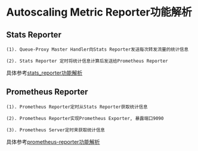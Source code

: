 # Autoscaling Metric Reporter功能解析

## Stats Reporter

```
(1). Queue-Proxy Master Handler向Stats Reporter发送每次转发流量的统计信息

(2). Stats Reporter 定时将统计信息计算后发送给Prometheus Reporter
```

具体参考[stats_reporter功能解析](./stats-reporter功能解析.md)

## Prometheus Reporter

```
(1). Prometheus Reporter定时从Stats Reporter获取统计信息

(2). Prometheus Reporter实现Prometheus Exporter, 暴露端口9090

(3). Prometheus Server定时来获取统计信息
```

具体参考[prometheus-reporter功能解析](./prometheus-reporter功能解析.md)